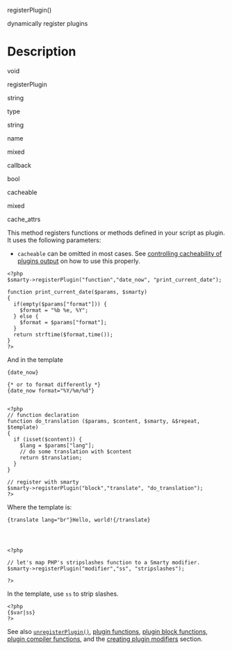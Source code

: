 registerPlugin()

dynamically register plugins

Description
===========

void

registerPlugin

string

type

string

name

mixed

callback

bool

cacheable

mixed

cache\_attrs

This method registers functions or methods defined in your script as
plugin. It uses the following parameters:

-   `cacheable` can be omitted in most cases. See
    [controlling cacheability of plugins output](#caching.cacheable) on
    how to use this properly.

<!-- -->


    <?php
    $smarty->registerPlugin("function","date_now", "print_current_date");

    function print_current_date($params, $smarty)
    {
      if(empty($params["format"])) {
        $format = "%b %e, %Y";
      } else {
        $format = $params["format"];
      }
      return strftime($format,time());
    }
    ?>

       

And in the template


    {date_now}

    {* or to format differently *}
    {date_now format="%Y/%m/%d"}


    <?php
    // function declaration
    function do_translation ($params, $content, $smarty, &$repeat, $template)
    {
      if (isset($content)) {
        $lang = $params["lang"];
        // do some translation with $content
        return $translation;
      }
    }

    // register with smarty
    $smarty->registerPlugin("block","translate", "do_translation");
    ?>

       

Where the template is:


    {translate lang="br"}Hello, world!{/translate}

       


    <?php

    // let's map PHP's stripslashes function to a Smarty modifier.
    $smarty->registerPlugin("modifier","ss", "stripslashes");

    ?>

In the template, use `ss` to strip slashes.


    <?php
    {$var|ss}
    ?>

See also [`unregisterPlugin()`](#api.unregister.plugin), [plugin
functions](#plugins.functions), [plugin block
functions](#plugins.block.functions), [plugin compiler
functions](#plugins.compiler.functions), and the [creating plugin
modifiers](#plugins.modifiers) section.
